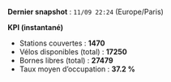 **Dernier snapshot** : `11/09 22:24` (Europe/Paris)

**KPI (instantané)**

- Stations couvertes : **1470**
- Vélos disponibles (total) : **17250**
- Bornes libres (total) : **27479**
- Taux moyen d’occupation : **37.2 %**
